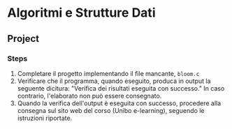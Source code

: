 # Algoritmi e Strutture Dati

## Project

### Steps

1. Completare il progetto implementando il file mancante, `bloom.c`
2. Verificare che il programma, quando eseguito, produca in output la seguente dicitura:
"Verifica dei risultati eseguita con successo."
In caso contrario, l'elaborato non può essere consegnato.
3. Quando la verifica dell'output è eseguita con successo, procedere alla consegna sul sito
web del corso (Unibo e-learning), seguendo le istruzioni riportate.

